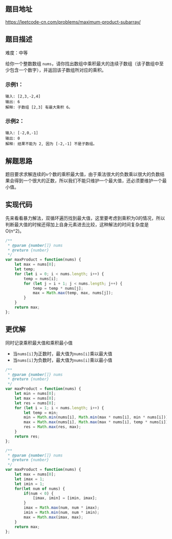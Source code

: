 ## 题目地址

https://leetcode-cn.com/problems/maximum-product-subarray/

## 题目描述

难度：中等

给你一个整数数组 `nums`，请你找出数组中乘积最大的连续子数组（该子数组中至少包含一个数字），并返回该子数组所对应的乘积。

### 示例1：

```
输入: [2,3,-2,4]
输出: 6
解释: 子数组 [2,3] 有最大乘积 6。
```

### 示例2：

```
输入: [-2,0,-1]
输出: 0
解释: 结果不能为 2, 因为 [-2,-1] 不是子数组。
```

## 解题思路

题目要求求解连续的`n`个数的乘积最大值，由于乘法很大的负数乘以很大的负数结果会得到一个很大的正数，所以我们不能只维护一个最大值，还必须要维护一个最小值。

## 实现代码

先来看看暴力解法，双循环遍历找到最大值，这里要考虑到乘积为0的情况，所以判断最大值的时候还得加上自身元素进去比较，这种解法的时间复杂度是O(n^2)。

```js
/**
 * @param {number[]} nums
 * @return {number}
 */
var maxProduct = function(nums) {
    let max = nums[0];
    let temp;
    for (let i = 0; i < nums.length; i++) {
        temp = nums[i];
        for (let j = i + 1; j < nums.length; j++) {
            temp = temp * nums[j];
            max = Math.max(temp, max, nums[j]);
        }
    }
    return max;
};
```

## 更优解

同时记录乘积最大值和乘积最小值
- 当`nums[i]`为正数时，最大值为`nums[i]`乘以最大值
- 当`nums[i]`为负数时，最大值为`nums[i]`乘以最小值

```js
/**
 * @param {number[]} nums
 * @return {number}
 */
var maxProduct = function(nums) {
    let min = nums[0];
    let max = nums[0];
    let res = nums[0];
    for (let i = 1; i < nums.length; i++) {
        let temp = min;
        min = Math.min(nums[i], Math.min(max * nums[i], min * nums[i]));
        max = Math.max(nums[i], Math.max(max * nums[i], temp * nums[i]));
        res = Math.max(res, max);
    }
    return res;
};

/**
 * @param {number[]} nums
 * @return {number}
 */
var maxProduct = function(nums) {
    let max = nums[0];
    let imax = 1;
    let imin = 1;
    for(let num of nums) {
        if(num < 0) {
            [imax, imin] = [imin, imax];
        }
        imax = Math.max(num, num * imax);
        imin = Math.min(num, num * imin);
        max = Math.max(imax, max);
    }
    return max;
};
```

